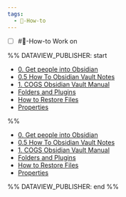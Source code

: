 ```yaml
---
tags:
  - 💎-How-to
---
```


- [ ] #💎-How-to Work on


%% DATAVIEW_PUBLISHER: start
- [0. Get people into Obsidian](./0.%20Get%20people%20into%20Obsidian.md)
- [0.5 How To Obsidian Vault Notes](0.5%20How%20To%20Obsidian%20Vault%20Notes.md)
- [1. COGS Obsidian Vault Manual](./1.%20COGS%20Obsidian%20Vault%20Manual.md)
- [Folders and Plugins](./Folders%20and%20Plugins.md)
- [How to Restore Files](./How%20to%20Restore%20Files.md)
- [Properties](./Properties.md)

%%

- [0. Get people into Obsidian](./0.%20Get%20people%20into%20Obsidian.md)
- [0.5 How To Obsidian Vault Notes](0.5%20How%20To%20Obsidian%20Vault%20Notes.md)
- [1. COGS Obsidian Vault Manual](./1.%20COGS%20Obsidian%20Vault%20Manual.md)
- [Folders and Plugins](./Folders%20and%20Plugins.md)
- [How to Restore Files](./How%20to%20Restore%20Files.md)
- [Properties](./Properties.md)

%% DATAVIEW_PUBLISHER: end %%